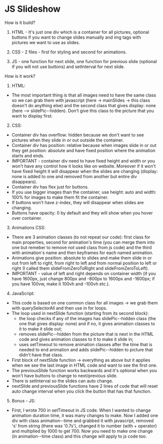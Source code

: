 # JS Slideshow

How is it build?

1. HTML - It's just one div which is a container for all pictures, optional buttons if you want to change slides manually and img tags with pictures we want to use as slides.

2. CSS - 2 files - first for styling and second for animations.

3. JS - one function for next slide, one function for previous slide (optional if you will not use buttons) and setInterval for next slide.
 
How is it work?

1. HTML:
- The most important thing is that all images need to have the same class so we can grab them with javascript (here -> mainSlides -> this class doesn't do anything else) and the second class that gives display: none (here --> slidePic--hidden). Don't give this class to the picture that you want to display first.

2. CSS:
- Container div has overflow: hidden because we don't want to see pictures when they slide in or out outside the container.
- Container div has position: relative because when images slide in or out they get position: absolute and have fixed position where the animation starts and ends.
- IMPORTANT - container div need to have fixed height and width or you won't have any control how it looks like on website. Moreover if it won't have fixed height it will disappear when the slides are changing (display: none is added to one and removed from another but entire div disappears).
- Container div has flex just for buttons.
- If you use bigger images than the container, use height: auto and width: 100% for images to make them fit the container.
- If buttons won't have z-index, they will disappear when slides are changing.
- Buttons have opacity: 0 by default and they will show when you hover over container.

3. Animations CSS:
- There are 3 animation classes (to not repeat our code): first class for main properties, second for animation's time (you can merge them into one but remeber to remove not used class from js code) and the third with animation's name and then keyframes for each named animation.
- Animations give position: absolute to slides and make them slide in or out from left to right, from right to left and from normal position to left or right (I called them slideFromZeroToRight and slideFromZeroToLeft).
- IMPORTANT - value of left and right depends on container width (if you have 1600px, just change 800px and -800px to 1600px and -1600px; if you have 100vw, make it 100vh and -100vh etc.).

4. JavaScript:
- This code is based on one common class for all images -> we grab them with querySelectorAll and then use in for loops.
- The loop used in nextSlide function (starting from its second block):
    * the loop checks if any of the images has slidePic--hidden class (the one that gives display: none) and if no, it gives animation classes to it to make it slide out;
    * removes slidePic--hidden from the picture that is next in the HTML code and gives animation classes to it to make it slide in;
    * uses setTimeout to remove animation classes after the time that is needed to end animation and adds slidePic--hidden to picture that didn't have that class.
- First block of nextSlide function -> everything as above but it applies when we see the last image in HTML code and want to see the first one.
- The previousSlide function works backwards and it's optional when you won't have buttons to change to next/previous slide.
- There is setInterval so the slides can auto change.
- nextSlide and previousSlide functions have 2 lines of code that will reset auto change interval when you click the button that has that function. 

5. Bonus - JS:
- First, I wrote 700 in setTimeout in JS code. When I wanted to change animation duration time, it was many changes to make. Now I added one div with class animation--time and grabbed it with javascript, removed 's' from string (there was '0.7s'), changed it to number (with + operator) and multiplied by 1000 to get 700.
Now you need to make one change (in animation--time class) and this change will apply to js code too. 